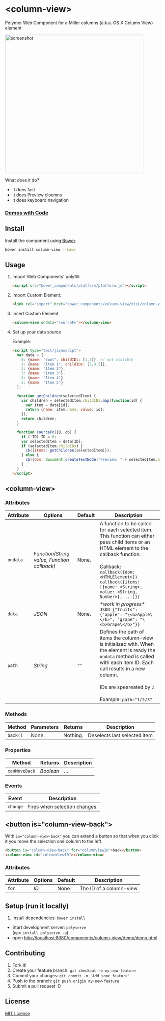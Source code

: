 # &lt;column-view&gt;

Polymer Web Component for a Miller columns (a.k.a. OS X Column View) element


<img src="https://f.cloud.github.com/assets/681942/2457975/993771cc-af43-11e3-9585-0dadd54e6c4c.png" alt="screenshot" width="450" />

What does it do?

* It does fast
* It does Preview cloumns
* It does keyboard navigation

### [Demos with Code](http://raw.githack.com/Jupiterrr/column-view-component/master/demo/index.html)



## Install

Install the component using [Bower](http://bower.io/):

```sh
bower install column-view --save
```

<!--Or [download as ZIP](https://github.com/zenorocha/voice-elements/archive/gh-pages.zip).-->

## Usage

1. Import Web Components' polyfill:

    ```html
    <script src="bower_components/platform/platform.js"></script>
    ```

2. Import Custom Element:

    ```html
    <link rel="import" href="bower_components/column-view/dist/column-view.html">
    ```

3. Insert Custom Element

    ```html
    <column-view ondata="sourceFn"></column-view>
    ```

4. Set up your data source

	Example:

    ```html
    <script type="text/javascript">
      var data = {
        0: {name: "root", childIDs: [1,2]}, // not vissible
        1: {name: "Item 1", childIDs: [3,4,5]},
        2: {name: "Item 2"},
        3: {name: "Item 3"},
        4: {name: "Item 4"},
        5: {name: "Item 5"}
      };

      function getChildren(selectedItem) {
        var children = selectedItem.childIDs.map(function(id) {
          var item = data[id];
          return {name: item.name, value: id};
        });
        return children;
      }

      function sourceFn(ID, cb) {
        if (!ID) ID = 0;
        var selectedItem = data[ID];
        if (selectedItem.childIDs) {
          cb({items: getChildren(selectedItem)});
        } else {
          cb({dom: document.createTextNode("Preview: " + selectedItem.name)})
        }
      }
    </script>
    ```

## &lt;column-view&gt;


### Attributes

Attribute | Options | Default | Description
--- | --- | --- | ---
`ondata` | *Function(String value, Function callback)* | None. | A function to be called for each selected item. This function can either pass child items or an HTML element to the callback function.<br><br>Callback:<br>`callback({dom: <HTMLElement>})` <br> `callback({items: [{name: <String>, value: <String, Number>}, ...]})`
`data` | *JSON* | None. | *\*work in progress\** <br>```JSON {"fruits": {"apple": "\<b>Apple\</b>", "grape": "\<b>Grape\</b>"}}```
`path` | *String* | `""` | Defines the path of items the column-view is initialized with. When the element is ready the `ondata` method is called with each item ID. Each call results in a new column. <br><br>IDs are speareated by `/`.<br><br>Example: `path="1/2/3"`

### Methods

Method | Parameters | Returns | Description
--- | --- | --- | ---
`back()`  | None. | Nothing. | Deselects last selected item

### Properties

Method | Returns | Description
--- | --- | ---
`canMoveBack` | *Boolean* | ...

### Events

Event | Description
--- | ---
`change` | Fires when selection changes.


## &lt;button is="column-view-back"&gt;

With `is="column-view-back"` you can extend a button so that when you click it you move the selection one column to the left.

```html
<button is="column-view-back" for="columnViewID">back</button>
<column-view id="columnViewID"></column-view>
```

### Attributes

Attribute | Options | Default | Description
--- | --- | --- | ---
`for` | *ID* | None. | The ID of a column-view

<!--

## Development

In order to run it locally you'll need to fetch some dependencies and a basic server setup.

1. Install [Bower](http://bower.io/) & [Grunt](http://gruntjs.com/):

    ```sh
    $ [sudo] npm install -g bower grunt-cli
    ```

2. Install local dependencies:

    ```sh
    $ bower install && npm install
    ```

3. To test your project, start the development server and open `http://localhost:8000`.

    ```sh
    $ grunt server
    ```

4. To build the distribution files before releasing a new version.

    ```sh
    $ grunt build
    ```

5. To provide a live demo, send everything to `gh-pages` branch.

    ```sh
    $ grunt deploy
    ```
-->

## Setup (run it locally)

1. Install dependencies: `bower install`
* Start development server: `polyserve` <br>(`npm install polyserve -g`)
* open [http://localhost:8080/components/column-view/demo/demo.html](http://localhost:8080/components/column-view/demo/demo.html)

## Contributing

1. Fork it!
2. Create your feature branch: `git checkout -b my-new-feature`
3. Commit your changes: `git commit -m 'Add some feature'`
4. Push to the branch: `git push origin my-new-feature`
5. Submit a pull request :D


## License

[MIT License](http://opensource.org/licenses/MIT)
